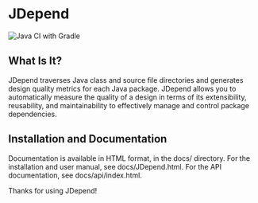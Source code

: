 # JDepend

![Java CI with Gradle](https://github.com/nelkinda/jdepend/workflows/Java%20CI%20with%20Gradle/badge.svg)

## What Is It?

JDepend traverses Java class and source file directories and generates design quality metrics for each Java package. JDepend allows you to automatically measure the quality of a design in terms of its extensibility, reusability, and maintainability to effectively manage and control package dependencies.

## Installation and Documentation

Documentation is available in HTML format, in the docs/ directory. For the installation and user manual, see docs/JDepend.html. For the API documentation, see docs/api/index.html.

Thanks for using JDepend!
